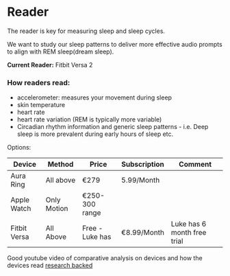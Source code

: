 # Reader

The reader is key for measuring sleep and sleep cycles. 

We want to study our sleep patterns to deliver more effective audio prompts to align with REM sleep(dream sleep). 

**Current Reader:** Fitbit Versa 2

### How readers read:

- accelerometer: measures your movement during sleep
- skin temperature
- heart rate
- heart rate variation (REM is typically more variable)
- Circadian rhythm information and generic sleep patterns - i.e. Deep sleep is more prevalent during early hours of sleep etc.

Options: 

| Device | Method | Price  | Subscription | Comment |
| --- | --- | --- | --- | --- |
| Aura Ring | All above  | €279 | 5.99/Month |  |
| Apple Watch | Only Motion | €250-300 range  |  |  |
| Fitbit Versa  | All Above | Free - Luke has  | €8.99/Month | Luke has 6 month free trial |



Good youtube video of comparative analysis on devices and how the devices read [research backed](https://www.youtube.com/watch?v=niLuR68YleI&t=254s)